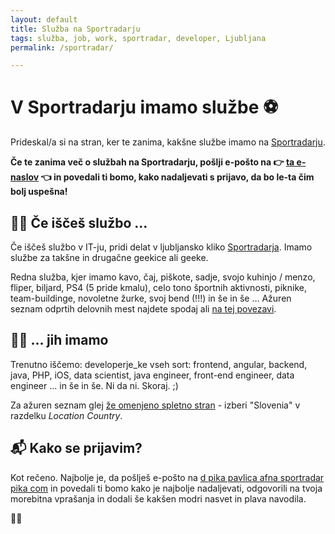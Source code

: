 ```yaml
---
layout: default
title: Služba na Sportradarju
tags: služba, job, work, sportradar, developer, Ljubljana
permalink: /sportradar/

---
```


# V Sportradarju imamo službe ⚽️

Prideskal/a si na stran, ker te zanima, kakšne službe imamo na [Sportradarju](https://sportradar.wd3.myworkdayjobs.com/sportradar_careers).


**Če te zanima več o službah na Sportradarju, pošlji e-pošto na 👉 <a href="javascript:location='mailto:\u0064\u002e\u0070\u0061\u0076\u006c\u0069\u0063\u0061\u0040\u0073\u0070\u006f\u0072\u0074\u0072\u0061\u0064\u0061\u0072\u002e\u0063\u006f\u006d';void 0">ta e-naslov</a> 👈 in povedali ti bomo, kako nadaljevati s prijavo, da bo le-ta čim bolj uspešna!** 

## 👷‍♀️ Če iščeš službo ...

Če iščeš službo v IT-ju, pridi delat v ljubljansko kliko [Sportradarja](https://sportradar.com/ljubljana). Imamo službe za takšne in drugačne geekice ali geeke. 

Redna služba, kjer imamo kavo, čaj, piškote, sadje, svojo kuhinjo / menzo, fliper, biljard, PS4 (5 pride kmalu), celo tono športnih aktivnosti, piknike, team-buildinge, novoletne žurke, svoj bend (!!!) in še in še … Ažuren seznam odprtih delovnih mest najdete spodaj ali [na tej povezavi](https://sportradar.wd3.myworkdayjobs.com/sportradar_careers?locationcountry=db69d9f0446c11de98360015c5e6daf6).

## 🧑‍💻 ... jih imamo

Trenutno iščemo: developerje_ke vseh sort: frontend, angular, backend, java, PHP, iOS, data scientist, java engineer, front-end engineer, data engineer … in še in še. Ni da ni. Skoraj. ;)

Za ažuren seznam glej [že omenjeno spletno stran](https://sportradar.wd3.myworkdayjobs.com/sportradar_careers?locationcountry=db69d9f0446c11de98360015c5e6daf6) - izberi "Slovenia" v razdelku _Location Country_.

## 📬 Kako se prijavim?

Kot rečeno. Najbolje je, da pošlješ e-pošto na <a href="&#109;&#97;&#105;&#108;&#116;&#111;&#58;&#100;&#46;&#112;&#97;&#118;&#108;&#105;&#99;&#97;&#64;&#115;&#112;&#111;&#114;&#116;&#114;&#97;&#100;&#97;&#114;&#46;&#99;&#111;&#109;">&#100;&#32;&#112;&#105;&#107;&#97;&#32;&#112;&#97;&#118;&#108;&#105;&#99;&#97;&#32;&#97;&#102;&#110;&#97;&#32;&#115;&#112;&#111;&#114;&#116;&#114;&#97;&#100;&#97;&#114;&#32;&#112;&#105;&#107;&#97;&#32;&#99;&#111;&#109;</a> in povedali ti bomo kako je najbolje nadaljevati, odgovorili na tvoja morebitna vprašanja in dodali še kakšen modri nasvet in plava navodila.

🙏🐬